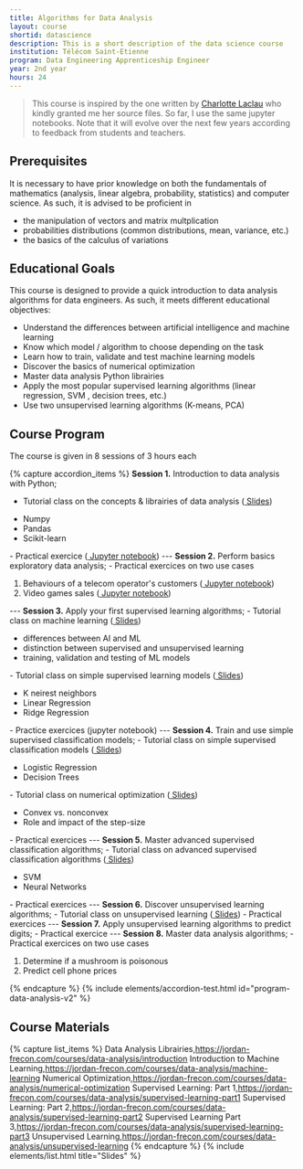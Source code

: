 ```yaml
---
title: Algorithms for Data Analysis
layout: course
shortid: datascience
description: This is a short description of the data science course
institution: Télécom Saint-Etienne
program: Data Engineering Apprenticeship Engineer
year: 2nd year
hours: 24
---
```



> This course is inspired by the one written by [Charlotte Laclau](https://laclauc.github.io/index.html) who kindly granted me her source files. So far, I use the same jupyter notebooks. Note that it will evolve over the next few years according to feedback from students and teachers.

## <i class="fas fa-exclamation-triangle"></i> Prerequisites

It is necessary to have prior knowledge on both the fundamentals of mathematics (analysis, linear algebra, probability, statistics) and computer science. As such, it is advised to be proficient in
- the manipulation of vectors and matrix multplication
- probabilities distributions (common distributions, mean, variance, etc.)
- the basics of the calculus of variations


## <i class="fas fa-bookmark"></i> Educational Goals

This course is designed to provide a quick introduction to data analysis algorithms for data engineers. As such, it meets different educational objectives:
- Understand the differences between artificial intelligence and machine learning
- Know which model / algorithm to choose depending on the task
- Learn how to train, validate and test machine learning models
- Discover the basics of numerical optimization
- Master data analysis Python librairies
- Apply the most popular supervised learning algorithms (linear regression, SVM , decision trees, etc.)
- Use two unsupervised learning algorithms (K-means, PCA)

## <i class="fas fa-book"></i> Course Program

The course is given in 8 sessions of 3 hours each

{% capture accordion_items %}
<b>Session 1.</b> Introduction to data analysis with Python;
- Tutorial class on the concepts & librairies of data analysis (<a href="https://jordan-frecon.com/courses/data-analysis/introduction"><i class="fas fa-chalkboard"></i> Slides</a>)
<ul><li>Numpy</li><li>Pandas</li><li>Scikit-learn</li></ul>
- Practical exercice (<a href="https://jordan-frecon.com/jupyterlite/retro/notebooks/?path=data-analysis/session-1/session-1.ipynb"><i class="fab fa-python"></i> Jupyter notebook</a>)
---
<b>Session 2.</b> Perform basics exploratory data analysis;
- Practical exercices on two use cases
<ol><li>Behaviours of a telecom operator's customers (<a href="https://jordan-frecon.com/jupyterlite/retro/notebooks/?path=data-analysis/use-cases-DA-1/1-telecom-client.ipynb"><i class="fab fa-python"></i> Jupyter notebook</a>)</li><li>Video games sales (<a href="https://jordan-frecon.com/jupyterlite/retro/notebooks/?path=data-analysis/use-cases-DA-1/2-video-games-sales.ipynb"><i class="fab fa-python"></i> Jupyter notebook</a>)</li></ol>---
<b>Session 3.</b> Apply your first supervised learning algorithms;
- Tutorial class on machine learning (<a href="https://jordan-frecon.com/courses/data-analysis/machine-learning"><i class="fas fa-chalkboard"></i> Slides</a>)
<ul><li>differences between AI and ML</li><li>distinction between supervised and unsupervised learning</li><li>training, validation and testing of ML models</li></ul>
- Tutorial class on simple supervised learning models (<a href="https://jordan-frecon.com/courses/data-analysis/supervised-learning-part1"><i class="fas fa-chalkboard"></i> Slides</a>)
<ul><li>K neirest neighbors</li><li>Linear Regression</li><li>Ridge Regression</li></ul>
- Practice exercices (jupyter notebook)
---
<b>Session 4.</b> Train and use simple supervised classification models;
- Tutorial class on simple supervised classification models (<a href="https://jordan-frecon.com/courses/data-analysis/supervised-learning-part2"><i class="fas fa-chalkboard"></i> Slides</a>)
<ul><li>Logistic Regression</li><li>Decision Trees</li></ul>
- Tutorial class on numerical optimization (<a href="https://jordan-frecon.com/courses/data-analysis/numerical-optimization"><i class="fas fa-chalkboard"></i> Slides</a>)
<ul><li>Convex vs. nonconvex</li><li>Role and impact of the step-size</li></ul>
- Practical exercices
---
<b>Session 5.</b> Master advanced supervised classification algorithms;
- Tutorial class on advanced supervised classification algorithms (<a href="https://jordan-frecon.com/courses/data-analysis/supervised-learning-part3"><i class="fas fa-chalkboard"></i> Slides</a>)
<ul><li>SVM</li><li>Neural Networks</li></ul>
- Practical exercices
---
<b>Session 6.</b> Discover unsupervised learning algorithms;
- Tutorial class on unsupervised learning (<a href="https://jordan-frecon.com/courses/data-analysis/unsupervised-learning"><i class="fas fa-chalkboard"></i> Slides</a>)
- Practical exercices
---
<b>Session 7.</b> Apply unsupervised learning algorithms to predict digits;
- Practical exercice
---
<b>Session 8.</b> Master data analysis algorithms;
- Practical exercices on two use cases
<ol><li>Determine if a mushroom is poisonous</li><li>Predict cell phone prices</li></ol>
{% endcapture %}
{% include elements/accordion-test.html id="program-data-analysis-v2" %}

## <i class="fas fa-file-download"></i> Course Materials

{% capture list_items %}
Data Analysis Librairies,https://jordan-frecon.com/courses/data-analysis/introduction
Introduction to Machine Learning,https://jordan-frecon.com/courses/data-analysis/machine-learning
Numerical Optimization,https://jordan-frecon.com/courses/data-analysis/numerical-optimization
Supervised Learning: Part 1,https://jordan-frecon.com/courses/data-analysis/supervised-learning-part1
Supervised Learning: Part 2,https://jordan-frecon.com/courses/data-analysis/supervised-learning-part2
Supervised Learning Part 3,https://jordan-frecon.com/courses/data-analysis/supervised-learning-part3
Unsupervised Learning,https://jordan-frecon.com/courses/data-analysis/unsupervised-learning
{% endcapture %}
{% include elements/list.html title="Slides" %}



